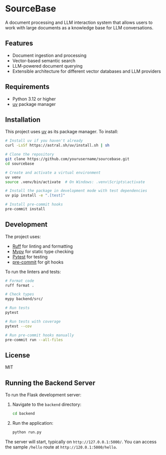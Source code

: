 # SourceBase

A document processing and LLM interaction system that allows users to work with large documents as a knowledge base for LLM conversations.

## Features

- Document ingestion and processing
- Vector-based semantic search
- LLM-powered document querying
- Extensible architecture for different vector databases and LLM providers

## Requirements

- Python 3.12 or higher
- [uv](https://github.com/astral-sh/uv) package manager

## Installation

This project uses [uv](https://github.com/astral-sh/uv) as its package manager. To install:

```bash
# Install uv if you haven't already
curl -LsSf https://astral.sh/uv/install.sh | sh

# Clone the repository
git clone https://github.com/yourusername/sourcebase.git
cd sourcebase

# Create and activate a virtual environment
uv venv
source .venv/bin/activate  # On Windows: .venv\Scripts\activate

# Install the package in development mode with test dependencies
uv pip install -e ".[test]"

# Install pre-commit hooks
pre-commit install
```

## Development

The project uses:
- [Ruff](https://github.com/astral-sh/ruff) for linting and formatting
- [Mypy](https://mypy-lang.org/) for static type checking
- [Pytest](https://docs.pytest.org/) for testing
- [pre-commit](https://pre-commit.com/) for git hooks

To run the linters and tests:

```bash
# Format code
ruff format .

# Check types
mypy backend/src/

# Run tests
pytest

# Run tests with coverage
pytest --cov

# Run pre-commit hooks manually
pre-commit run --all-files
```

## License

MIT 

## Running the Backend Server

To run the Flask development server:

1. Navigate to the `backend` directory:
   ```bash
   cd backend
   ```
2. Run the application:
   ```bash
   python run.py
   ```

The server will start, typically on `http://127.0.0.1:5000/`. You can access the sample `/hello` route at `http://120.0.1:5000/hello`. 